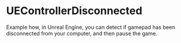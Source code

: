 # UEControllerDisconnected

Example how, in Unreal Engine, you can detect if gamepad has been disconnected from your computer, and then pause the game. 
